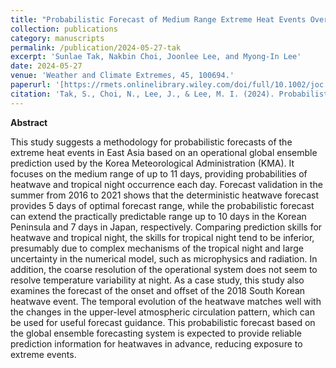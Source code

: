 ```yaml
---
title: "Probabilistic Forecast of Medium Range Extreme Heat Events Over East Asia Based on the Global Ensemble Forecasts"
collection: publications
category: manuscripts
permalink: /publication/2024-05-27-tak
excerpt: 'Sunlae Tak, Nakbin Choi, Joonlee Lee, and Myong-In Lee'
date: 2024-05-27
venue: 'Weather and Climate Extremes, 45, 100694.'
paperurl: '[https://rmets.onlinelibrary.wiley.com/doi/full/10.1002/joc.8247](https://www.sciencedirect.com/science/article/pii/S2212094724000550)'
citation: 'Tak, S., Choi, N., Lee, J., & Lee, M. I. (2024). Probabilistic medium-range forecasts of extreme heat events over East Asia based on a global ensemble forecasting system. Weather and Climate Extremes, 45, 100694.'
---
```


**Abstract**

This study suggests a methodology for probabilistic forecasts of the extreme heat events in East Asia based on an operational global ensemble prediction used by the Korea Meteorological Administration (KMA). It focuses on the medium range of up to 11 days, providing probabilities of heatwave and tropical night occurrence each day. Forecast validation in the summer from 2016 to 2021 shows that the deterministic heatwave forecast provides 5 days of optimal forecast range, while the probabilistic forecast can extend the practically predictable range up to 10 days in the Korean Peninsula and 7 days in Japan, respectively. Comparing prediction skills for heatwave and tropical night, the skills for tropical night tend to be inferior, presumably due to complex mechanisms of the tropical night and large uncertainty in the numerical model, such as microphysics and radiation. In addition, the coarse resolution of the operational system does not seem to resolve temperature variability at night. As a case study, this study also examines the forecast of the onset and offset of the 2018 South Korean heatwave event. The temporal evolution of the heatwave matches well with the changes in the upper-level atmospheric circulation pattern, which can be used for useful forecast guidance. This probabilistic forecast based on the global ensemble forecasting system is expected to provide reliable prediction information for heatwaves in advance, reducing exposure to extreme events.
